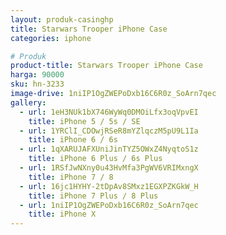 ```yaml
---
layout: produk-casinghp
title: Starwars Trooper iPhone Case
categories: iphone

# Produk
product-title: Starwars Trooper iPhone Case
harga: 90000
sku: hn-3233
image-drive: 1niIP1OgZWEPoDxb16C6R0z_SoArn7qec
gallery:
  - url: 1eH3NUk1bX746WyWq0DMOiLfx3oqVpvEI
    title: iPhone 5 / 5s / SE
  - url: 1YRClI_CDOwjRSeR8mYZlqczM5pU9L1Ia
    title: iPhone 6 / 6s
  - url: 1qXARUJAFXUniJinTYZ5OWxZ4NyqtoS1z
    title: iPhone 6 Plus / 6s Plus
  - url: 1RSfJwNXny0u43HvMfa3PgWV6VRIMxngX
    title: iPhone 7 / 8
  - url: 16jc1HYHY-2tDpAv8SMxz1EGXPZKGkW_H
    title: iPhone 7 Plus / 8 Plus
  - url: 1niIP1OgZWEPoDxb16C6R0z_SoArn7qec
    title: iPhone X
---
```

